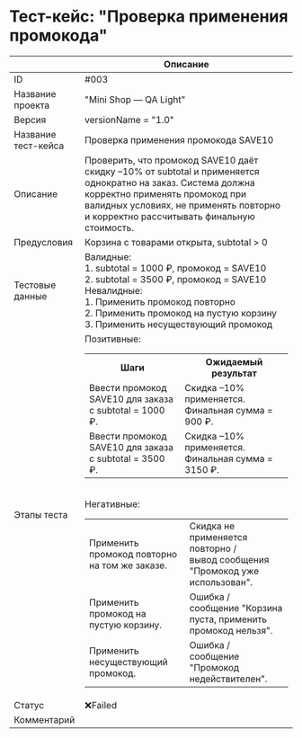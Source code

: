 # Тест-кейс: "Проверка применения промокода"

||Описание|
| --- | --- |
| ID | #003 |
| Название проекта | "Mini Shop — QA Light" |
| Версия | versionName = "1.0" |
| Название тест-кейса | Проверка применения промокода SAVE10 |
| Описание | Проверить, что промокод SAVE10 даёт скидку –10% от subtotal и применяется однократно на заказ. Система должна корректно применять промокод при валидных условиях, не применять повторно и корректно рассчитывать финальную стоимость. |
| Предусловия | Корзина с товарами открыта, subtotal > 0 |
| Тестовые данные | Валидные:<br>1. subtotal = 1000 ₽, промокод = SAVE10<br>2. subtotal = 3500 ₽, промокод = SAVE10 <br> Невалидные:<br>1. Применить промокод повторно<br>2. Применить промокод на пустую корзину<br>3. Применить несуществующий промокод |
| Этапы теста | Позитивные:<br><table><tr><th>Шаги</th><th>Ожидаемый результат</th></tr><tr><td>Ввести промокод SAVE10 для заказа с subtotal = 1000 ₽.</td><td>Скидка –10% применяется. Финальная сумма = 900 ₽.</td></tr><tr><td>Ввести промокод SAVE10 для заказа с subtotal = 3500 ₽.</td><td>Скидка –10% применяется. Финальная сумма = 3150 ₽.</td></tr></table><br>Негативные:<br><table><tr><td>Применить промокод повторно на том же заказе.</td><td>Скидка не применяется повторно /<br> вывод сообщения "Промокод уже использован".</td></tr><tr><td>Применить промокод на пустую корзину.</td><td>Ошибка /<br> сообщение "Корзина пуста, применить промокод нельзя".</td></tr><tr><td>Применить несуществующий промокод.</td><td>Ошибка /<br> сообщение "Промокод недействителен".</td></tr></table> |
| Статус | ❌Failed |
| Комментарий |  |
